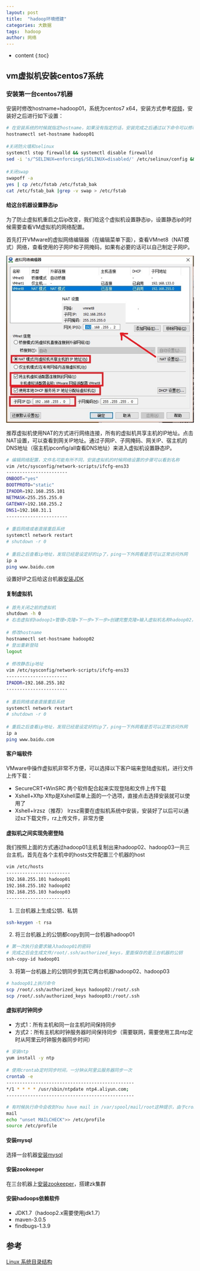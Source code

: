 ```yaml
---
layout: post
title:  "hadoop环境搭建"
categories: 大数据
tags:  hadoop
author: 网络
---
```


* content
{:toc}









## vm虚拟机安装centos7系统

### 安装第一台centos7机器

安装时修改hostname=hadoop01，系统为centos7 x64，安装方式参考[视频](/images/bigdata/vmware安装centos7.4简易教程.mp4)，安装好之后进行如下设置：

```bash
# 在安装系统的时候就指定hostname，如果没有指定的话，安装完成之后通过以下命令可以修改hostname
hostnamectl set-hostname hadoop01

#关闭防火墙和selinux
systemctl stop firewalld && systemctl disable firewalld
sed -i 's/^SELINUX=enforcing$/SELINUX=disabled/' /etc/selinux/config && setenforce 0

#关闭swap
swapoff -a
yes | cp /etc/fstab /etc/fstab_bak
cat /etc/fstab_bak |grep -v swap > /etc/fstab
```

#### 给这台机器设置静态ip

为了防止虚拟机重启之后ip改变，我们给这个虚拟机设置静态ip，设置静态ip的时候需要查看VM虚拟机的网络配置。

首先打开VMware的虚拟网络编辑器（在编辑菜单下面），查看VMnet8（NAT模式）网络，查看使用的子网IP和子网掩码，如果有必要的话可以自己制定子网IP。

![vmware-network.jpg](/images/bigdata/vmware-network.jpg)

推荐虚拟机使用NAT的方式进行网络连接，所有的虚拟机共享主机的IP地址。点击NAT设置，可以查看到网关IP地址。通过子网IP、子网掩码、网关IP、宿主机的DNS地址（宿主机ipconfig/all查看DNS地址）来进入虚拟机设置静态IP。

```bash
# 编辑网络配置，文件名可能有所不同，安装虚拟机的时候网络设置的步骤可以看到名称
vim /etc/sysconfig/network-scripts/ifcfg-ens33
-----------------------
ONBOOT="yes"
BOOTPROTO="static"
IPADDR=192.168.255.101
NETMASK=255.255.255.0
GATEWAY=192.168.255.2
DNS1=192.168.31.1
-----------------------

# 重启网络或者直接重启系统
systemctl network restart
# shutdown -r 0

# 重启之后查看ip地址，发现已经是设定好的ip了，ping一下外网看是否可以正常访问外网
ip a
ping www.baidu.com
```

设置好IP之后给这台机器[安装JDK](https://qigangzhong.github.io/2019/08/13/kafka/#%E5%AE%89%E8%A3%85jdk8)

#### 复制虚拟机

```bash
# 首先关闭之前的虚拟机
shutdown -h 0
# 右击虚拟机hadoop1>管理>克隆>下一步>下一步>创建完整克隆>输入虚拟机名称hadoop02，完成之后登陆进入

# 修改hostname
hostnamectl set-hostname hadoop02
# 登出重新登陆
logout

# 修改静态ip地址
vim /etc/sysconfig/network-scripts/ifcfg-ens33
-----------------------
IPADDR=192.168.255.102
-----------------------

# 重启网络或者直接重启系统
systemctl network restart
# shutdown -r 0

# 重启之后查看ip地址，发现已经是设定好的ip了，ping一下外网看是否可以正常访问外网
ip a
ping www.baidu.com
```

#### 客户端软件

VMware中操作虚拟机非常不方便，可以选择以下客户端来登陆虚拟机，进行文件上传下载：

* SecureCRT+WinSRC
  两个软件配合起来实现登陆和文件上传下载
* Xshell+Xftp
  Xftp是Xshell菜单上面的一个选项，直接点击选择安装就可以使用了
* Xshell+lrzsz（推荐）
  lrzsz需要在虚拟机系统中安装，安装好了以后可以通过sz下载文件，rz上传文件，非常方便

#### 虚拟机之间实现免密登陆

我们按照上面的方式通过hadoop01主机复制出来hadoop02、hadoop03一共三台主机，首先在各个主机中的hosts文件配置三个机器的host

```bash
vim /etc/hosts
------------------------
192.168.255.101 hadoop01
192.168.255.102 hadoop02
192.168.255.103 hadoop03
------------------------
```

1. 三台机器上生成公钥、私钥

```bash
ssh-keygen -t rsa
```

2. 将三台机器上的公钥都copy到同一台机器hadoop01

```bash
# 第一次执行会要求输入hadoop01的密码
# 完成之后会生成文件/root/.ssh/authorized_keys，里面保存的是三台机器的公钥
ssh-copy-id hadoop01
```

3. 将第一台机器上的公钥同步到其它两台机器hadoop02、hadoop03

```bash
# hadoop01上执行命令
scp /root/.ssh/authorized_keys hadoop02:/root/.ssh
scp /root/.ssh/authorized_keys hadoop03:/root/.ssh
```

#### 虚拟机时钟同步

* 方式1：所有主机和同一台主机时间保持同步
* 方式2：所有主机和时钟服务器时间保持同步（需要联网，需要使用工具ntp定时从阿里云时钟服务器同步时间）

```bash
# 安装ntp
yum install -y ntp

# 使用crontab定时同步时间，一分钟从阿里云服务器同步一次
crontab -e
------------------------------------------------
*/1 * * * * /usr/sbin/ntpdate ntp4.aliyun.com;
------------------------------------------------
```

```bash
# 有时候执行命令会收到You have mail in /var/spool/mail/root这种提示，由于crontab操作引起的，可以关闭提示
mail
echo "unset MAILCHECK">> /etc/profile
source /etc/profile
```

#### 安装mysql

选择一台机器[安装mysql](https://qigangzhong.github.io/2019/09/25/MySql/#centos7%E9%80%9A%E8%BF%87yum%E6%96%B9%E5%BC%8F%E5%AE%89%E8%A3%85mysql57)

#### 安装zookeeper

在三台机器上[安装zookeeper](https://qigangzhong.github.io/2019/05/20/zookeeper/#%E4%B8%80%E5%AE%89%E8%A3%85%E9%85%8D%E7%BD%AE)，搭建zk集群

#### 安装hadoops依赖软件

* JDK1.7（hadoop2.x需要使用jdk1.7）
* maven-3.0.5
* findbugs-1.3.9

## 参考

[Linux 系统目录结构](https://www.runoob.com/linux/linux-system-contents.html)
